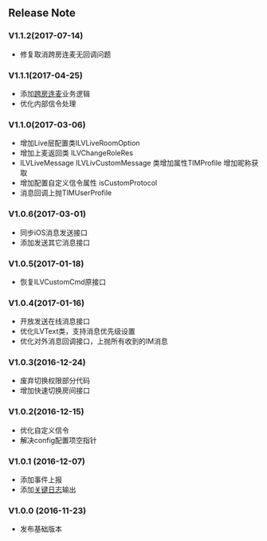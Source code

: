 ﻿## Release Note
 
### V1.1.2(2017-07-14)
 - 修复取消跨房连麦无回调问题

### V1.1.1(2017-04-25)
 - 添加[跨房连麦](https://github.com/zhaoyang21cn/ILiveSDK_iOS_Demos/blob/master/doc/%E8%B7%A8%E6%88%BF%E8%BF%9E%E9%BA%A6.md)业务逻辑
 - 优化内部信令处理

### V1.1.0(2017-03-06)
 - 增加Live层配置类ILVLiveRoomOption
 - 增加上麦返回类 ILVChangeRoleRes
 - ILVLiveMessage ILVLivCustomMessage 类增加属性TIMProfile 增加昵称获取
 - 增加配置自定义信令属性 isCustomProtocol
 - 消息回调上抛TIMUserProfile
 
 
### V1.0.6(2017-03-01)
 - 同步iOS消息发送接口
 - 添加发送其它消息接口

### V1.0.5(2017-01-18)
 - 恢复ILVCustomCmd原接口
 
### V1.0.4(2017-01-16)
 - 开放发送在线消息接口
 - 优化ILVText类，支持消息优先级设置
 - 优化对外消息回调接口，上抛所有收到的IM消息
 
### V1.0.3(2016-12-24) 
- 废弃切换权限部分代码
- 增加快速切换房间接口

### V1.0.2(2016-12-15) 
- 优化自定义信令
- 解决config配置项空指针

### V1.0.1 (2016-12-07)
- 添加事件上报
- 添加[关键日志](./Logs.md)输出

### V1.0.0 (2016-11-23)
- 发布基础版本
